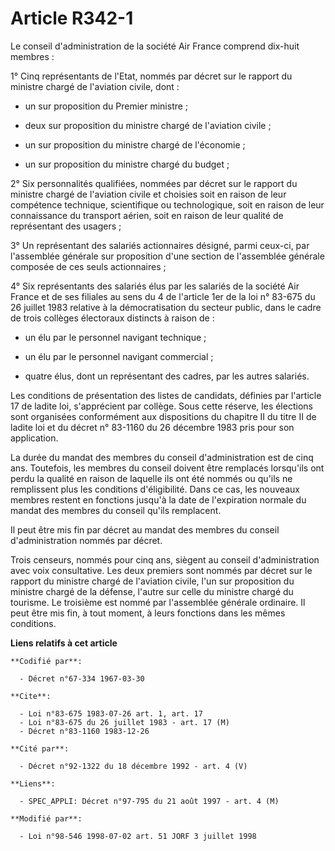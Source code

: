 # Article R342-1

Le conseil d'administration de la société Air France comprend dix-huit membres :

1° Cinq représentants de l'Etat, nommés par décret sur le rapport du ministre chargé de l'aviation civile, dont :

- un sur proposition du Premier ministre  ;

- deux sur proposition du ministre chargé de l'aviation civile ;

- un sur proposition du ministre chargé de l'économie ;

- un sur proposition du ministre chargé du budget ;

2° Six personnalités qualifiées, nommées par décret sur le rapport du ministre chargé de l'aviation civile et choisies soit
en raison de leur compétence technique, scientifique ou technologique, soit en raison de leur connaissance du transport
aérien, soit en raison de leur qualité de représentant des usagers ;

3° Un représentant des salariés actionnaires désigné, parmi ceux-ci, par l'assemblée générale sur proposition d'une section
de l'assemblée générale composée de ces seuls actionnaires ;

4° Six représentants des salariés élus par les salariés de la société Air France et de ses filiales au sens du 4 de l'article
1er de la loi n° 83-675 du 26 juillet 1983 relative à la démocratisation du secteur public, dans le cadre de trois collèges
électoraux distincts à raison de :

- un élu par le personnel navigant technique ;

- un élu par le personnel navigant commercial ;

- quatre élus, dont un représentant des cadres, par les autres salariés.

Les conditions de présentation des listes de candidats, définies par l'article 17 de ladite loi, s'apprécient par collège.
Sous cette réserve, les élections sont organisées conformément aux dispositions du chapitre II du titre II de ladite loi et
du décret n° 83-1160 du 26 décembre 1983 pris pour son application.

La durée du mandat des membres du conseil d'administration est de cinq ans. Toutefois, les membres du conseil doivent être
remplacés lorsqu'ils ont perdu la qualité en raison de laquelle ils ont été nommés ou qu'ils ne remplissent plus les
conditions d'éligibilité. Dans ce cas, les nouveaux membres restent en fonctions jusqu'à la date de l'expiration normale du
mandat des membres du conseil qu'ils remplacent.

Il peut être mis fin par décret au mandat des membres du conseil d'administration nommés par décret.

Trois censeurs, nommés pour cinq ans, siègent au conseil d'administration avec voix consultative. Les deux premiers sont
nommés par décret sur le rapport du ministre chargé de l'aviation civile, l'un sur proposition du ministre chargé de la
défense, l'autre sur celle du ministre chargé du tourisme. Le troisième est nommé par l'assemblée générale ordinaire. Il peut
être mis fin, à tout moment, à leurs fonctions dans les mêmes conditions.

**Liens relatifs à cet article**

	**Codifié par**:

	  - Décret n°67-334 1967-03-30

	**Cite**:

	  - Loi n°83-675 1983-07-26 art. 1, art. 17
	  - Loi n°83-675 du 26 juillet 1983 - art. 17 (M)
	  - Décret n°83-1160 1983-12-26

	**Cité par**:

	  - Décret n°92-1322 du 18 décembre 1992 - art. 4 (V)

	**Liens**:

	  - SPEC_APPLI: Décret n°97-795 du 21 août 1997 - art. 4 (M)

	**Modifié par**:

	  - Loi n°98-546 1998-07-02 art. 51 JORF 3 juillet 1998

